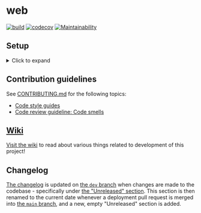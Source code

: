 # web
[![build](https://github.com/MAKENTNU/web/workflows/build/badge.svg)](https://github.com/MAKENTNU/web/actions)
[![codecov](https://codecov.io/gh/MAKENTNU/web/branch/main/graph/badge.svg)](https://codecov.io/gh/MAKENTNU/web)
[![Maintainability](https://api.codeclimate.com/v1/badges/662892bb2969fcf961eb/maintainability)](https://codeclimate.com/github/MAKENTNU/web/maintainability)


## Setup

<details>
<summary>Click to expand</summary>

### Prerequisites

* Python **3.10**+ (latest, stable version preferred)
* Having cloned this repository to your machine
  * For most purposes, check out [the `dev` branch](https://github.com/MAKENTNU/web/tree/dev), as it's the base branch for all development:
    ```shell
    git clone https://github.com/MAKENTNU/web.git
    git checkout -B dev origin/dev
    ```

#### PyCharm

We recommend using [PyCharm](https://www.jetbrains.com/pycharm/) for development, mostly because of its excellent Django support,
and because it's able to integrate all the IntelliJ-specific settings in [the project's `.editorconfig` file](.editorconfig).

If you decide to use this IDE, open the repo folder cloned as part of the prerequisites, through PyCharm (File → Open...),
and set the following settings (File → Settings...):
* Under "**Languages & Frameworks**" → "Django":
  * Make sure the "Enable Django Support" checkbox is checked
  * "Django project root:" `<repo folder location>/src`
  * "Settings:" `web/settings.py`
  * "Manage script:" `<repo folder location>/manage.py`
* Under "**Project: \<repo folder name\>**" → "Project Structure":
  * Mark the `src` folder as "Sources"

### Installation

1. Create a virtual environment, presumably named `venv`:
   * This should be placed in the folder *containing* the project folder, and not inside the project folder itself
     * Example folder structure (where `web` is the name of the project folder):
       ```
       MAKE
       ├─ venv
       └─ web
          └─ README.md (this file)
       ```
     * Among other things, this prevents translations from being made inside the virtual environment folder
       when running the `makemessages` management command
     * If using PyCharm, and a virtual environment was not created as part of the project creation process, refer to
       [the "Configure a virtual environment" guide](https://www.jetbrains.com/help/pycharm/creating-virtual-environment.html#python_create_virtual_env)
     * Otherwise, `cd` to the project folder, and run:
       ```shell
       [newest installed Python command, like python3.11] -m venv ../venv
       ```
1. Activate the virtual environment:
   * If using PyCharm, this should be done automatically when opening a terminal tab inside the IDE
   * Otherwise, `cd` to the project folder, and run:
     * On Windows:
       ```shell
       ..\venv\Scripts\activate
       ```
     * On Linux/macOS:
       ```shell
       source ../venv/bin/activate
       ```
1. Install requirements:
   * If using Windows, first download the correct wheel for the [`python-ldap`](https://pypi.org/project/python-ldap/) package
     from [Christoph Gohlke](https://github.com/cgohlke)'s [python-ldap-build repository](https://github.com/cgohlke/python-ldap-build).
     and install it:
     ```shell
     pip install [path to .whl file]
     ```
     (It is possible to instead build `python-ldap` from source, but it's a bit cumbersome setting up the right build tools.)
   * Regardless of operating system, run:
     ```shell
     pip install -r requirements.txt
     ```

### Running the server for the first time

1. Create an SQLite database file with the proper tables:
   ```shell
   python manage.py migrate
   ```
1. Create an admin user for local development:
   ```shell
   python manage.py createsuperuser
   ```
   It's easiest to create one with both the username and the password set to "admin", and with no email address.
1. Run the server:
   * If using PyCharm, just press the green "play" button in the top right corner
     * Make sure that the correct run configuration is selected in the dropdown next to the button,
       which by default should be named "web" and have a tiny Django logo
   * Otherwise, run:
     ```shell
     python manage.py runserver [optional port number; defaults to 8000]
     ```
</details>


## Contribution guidelines

See [CONTRIBUTING.md](CONTRIBUTING.md) for the following topics:
* [Code style guides](CONTRIBUTING.md#code-style-guides)
* [Code review guideline: Code smells](CONTRIBUTING.md#code-review-guideline-code-smells)


## [Wiki](https://github.com/MAKENTNU/web/wiki)
[Visit the wiki](https://github.com/MAKENTNU/web/wiki) to read about various things related to development of this project!


## Changelog

[The changelog](CHANGELOG.md) is updated on [the `dev` branch](https://github.com/MAKENTNU/web/tree/dev) when changes are made to the codebase -
specifically under [the "Unreleased" section](CHANGELOG.md#unreleased).
This section is then renamed to the current date whenever a deployment pull request is merged into
[the `main` branch](https://github.com/MAKENTNU/web/tree/main), and a new, empty "Unreleased" section is added.

